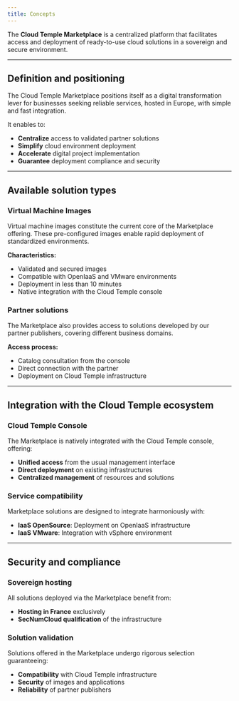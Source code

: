 ```yaml
---
title: Concepts
---
```


The **Cloud Temple Marketplace** is a centralized platform that facilitates access and deployment of ready-to-use cloud solutions in a sovereign and secure environment.

---

## Definition and positioning

The Cloud Temple Marketplace positions itself as a digital transformation lever for businesses seeking reliable services, hosted in Europe, with simple and fast integration.

It enables to:
- **Centralize** access to validated partner solutions
- **Simplify** cloud environment deployment
- **Accelerate** digital project implementation
- **Guarantee** deployment compliance and security

---

## Available solution types

### Virtual Machine Images

Virtual machine images constitute the current core of the Marketplace offering. These pre-configured images enable rapid deployment of standardized environments.

**Characteristics:**
- Validated and secured images
- Compatible with OpenIaaS and VMware environments
- Deployment in less than 10 minutes
- Native integration with the Cloud Temple console

### Partner solutions

The Marketplace also provides access to solutions developed by our partner publishers, covering different business domains.

**Access process:**
- Catalog consultation from the console
- Direct connection with the partner
- Deployment on Cloud Temple infrastructure

---

## Integration with the Cloud Temple ecosystem

### Cloud Temple Console

The Marketplace is natively integrated with the Cloud Temple console, offering:
- **Unified access** from the usual management interface
- **Direct deployment** on existing infrastructures
- **Centralized management** of resources and solutions

### Service compatibility

Marketplace solutions are designed to integrate harmoniously with:
- **IaaS OpenSource**: Deployment on OpenIaaS infrastructure
- **IaaS VMware**: Integration with vSphere environment

---

## Security and compliance

### Sovereign hosting

All solutions deployed via the Marketplace benefit from:
- **Hosting in France** exclusively
- **SecNumCloud qualification** of the infrastructure

### Solution validation

Solutions offered in the Marketplace undergo rigorous selection guaranteeing:
- **Compatibility** with Cloud Temple infrastructure
- **Security** of images and applications
- **Reliability** of partner publishers
